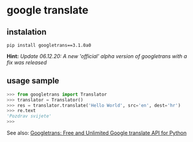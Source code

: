# google translate

## instalation
```shell
pip install googletrans==3.1.0a0
```
**Hint:**
*Update 06.12.20: A new 'official' alpha version of googletrans with a fix was released*

## usage sample
```python
>>> from googletrans import Translator
>>> translator = Translator()
>>> res = translator.translate('Hello World', src='en', dest='hr')
>>> re.text
'Pozdrav svijete'
>>> 
```

See also: [Googletrans: Free and Unlimited Google translate API for Python](https://py-googletrans.readthedocs.io/en/latest/)

